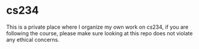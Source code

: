 # cs234
This is a private place where I organize my own work on cs234, if you are following the course, please make sure looking at this repo does not violate any ethical concerns.

